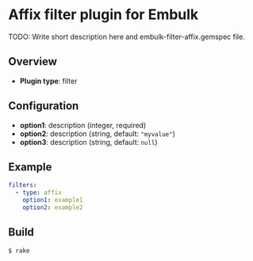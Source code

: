 # Affix filter plugin for Embulk

TODO: Write short description here and embulk-filter-affix.gemspec file.

## Overview

* **Plugin type**: filter

## Configuration

- **option1**: description (integer, required)
- **option2**: description (string, default: `"myvalue"`)
- **option3**: description (string, default: `null`)

## Example

```yaml
filters:
  - type: affix
    option1: example1
    option2: example2
```


## Build

```
$ rake
```
